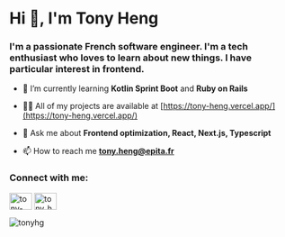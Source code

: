 <h1>Hi 👋, I'm Tony Heng</h1>
<h3>I'm a passionate French software engineer. I'm a tech enthusiast who loves to learn about new things. I have particular interest in frontend.</h3>

- 🌱 I’m currently learning **Kotlin Sprint Boot** and **Ruby on Rails**

- 👨‍💻 All of my projects are available at [https://tony-heng.vercel.app/](https://tony-heng.vercel.app/)

- 💬 Ask me about **Frontend optimization, React, Next.js, Typescript**

- 📫 How to reach me **tony.heng@epita.fr**

<h3 align="left">Connect with me:</h3>
<p align="left">
<a href="https://linkedin.com/in/tony-heng" target="blank"><img align="center" src="https://raw.githubusercontent.com/rahuldkjain/github-profile-readme-generator/master/src/images/icons/Social/linked-in-alt.svg" alt="tony-heng" height="30" width="40" /></a>
<a href="https://www.hackerrank.com/tony_heng" target="blank"><img align="center" src="https://raw.githubusercontent.com/rahuldkjain/github-profile-readme-generator/master/src/images/icons/Social/hackerrank.svg" alt="tony_heng" height="30" width="40" /></a>
</p>

<p><img align="center" src="https://github-readme-stats.vercel.app/api/top-langs?username=tonyhg&show_icons=true&locale=en&layout=compact" alt="tonyhg" /></p>

